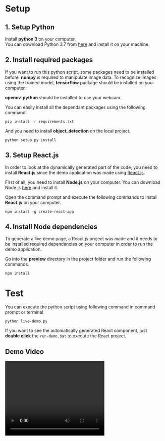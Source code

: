 # Setup

## 1. Setup Python

Install **python 3** on your computer.<br>
You can download Python 3.7 from [here](https://www.python.org/downloads/release/python-374/) and install it on your machine.

## 2. Install required packages

If you want to run this python script, some packages need to be installed before. **numpy** is required to manipulate image data. To recognize images using the trained model, **tensorflow** package should be installed on your computer.

**opencv-python** should be installed to use your webcam.

You can easily install all the dependant packages using the following command.

`pip install -r requirements.txt`

And you need to install **object_detection** on the local project.

`python setup.py install`

## 3. Setup React.js

In order to look at the dynamically generated part of the code, you need to install **React.js** since the demo application was made using [React.js](https://reactjs.org/).

First of all, you need to install **Node.js** on your computer. You can download Node.js [here](https://nodejs.org/en/download/) and install it.

Open the command prompt and execute the following commands to install **React.js** on your computer.

`npm install -g create-react-app`

## 4. Install Node dependencies

To generate a live demo page, a React.js project was made and it needs to be installed required dependencies on your computer in order to run the demo application.

Go into the **preview** directory in the project folder and run the following commands.

`npm install`

# Test

You can execute the python script using following command in command prompt or terminal.

`python live-demo.py`

If you want to see the automatically generated React component, just **double click** the `run-demo.bat` to execute the React project.

## Demo Video

<video width="320" height="240" controls preload>
  <source src="Project 1.mp4" type="video/mp4"></source>
</video>
